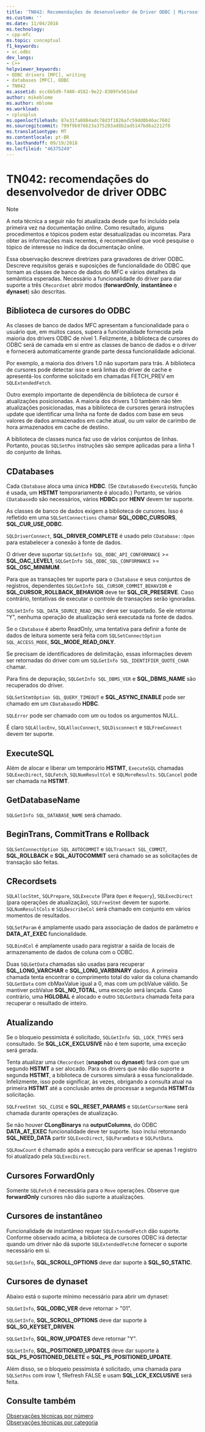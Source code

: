 ```yaml
---
title: 'TN042: Recomendações de desenvolvedor de Driver ODBC | Microsoft Docs'
ms.custom: ''
ms.date: 11/04/2016
ms.technology:
- cpp-mfc
ms.topic: conceptual
f1_keywords:
- vc.odbc
dev_langs:
- C++
helpviewer_keywords:
- ODBC drivers [MFC], writing
- databases [MFC], ODBC
- TN042
ms.assetid: ecc6b5d9-f480-4582-9e22-8309fe561dad
author: mikeblome
ms.author: mblome
ms.workload:
- cplusplus
ms.openlocfilehash: 87e31fa0884adc78d3f1026afc59dd0b46ac7602
ms.sourcegitcommit: 799f9b976623a375203ad8b2ad5147bd6a2212f0
ms.translationtype: MT
ms.contentlocale: pt-BR
ms.lasthandoff: 09/19/2018
ms.locfileid: "46375249"
---
```

# <a name="tn042-odbc-driver-developer-recommendations"></a>TN042: recomendações do desenvolvedor de driver ODBC

> [!NOTE]
>  A nota técnica a seguir não foi atualizada desde que foi incluído pela primeira vez na documentação online. Como resultado, alguns procedimentos e tópicos podem estar desatualizadas ou incorretas. Para obter as informações mais recentes, é recomendável que você pesquise o tópico de interesse no índice da documentação online.

Essa observação descreve diretrizes para gravadores de driver ODBC. Descreve requisitos gerais e suposições de funcionalidade do ODBC que tornam as classes de banco de dados do MFC e vários detalhes da semântica esperadas. Necessário a funcionalidade do driver para dar suporte a três `CRecordset` abrir modos (**forwardOnly**, **instantâneo** e **dynaset**) são descritas.

## <a name="odbcs-cursor-library"></a>Biblioteca de cursores do ODBC

As classes de banco de dados MFC apresentam a funcionalidade para o usuário que, em muitos casos, supera a funcionalidade fornecida pela maioria dos drivers ODBC de nível 1. Felizmente, a biblioteca de cursores do ODBC será de camada em si entre as classes de banco de dados e o driver e fornecerá automaticamente grande parte dessa funcionalidade adicional.

Por exemplo, a maioria dos drivers 1.0 não suportam para trás. A biblioteca de cursores pode detectar isso e será linhas do driver de cache e apresentá-los conforme solicitado em chamadas FETCH_PREV em `SQLExtendedFetch`.

Outro exemplo importante de dependência de biblioteca de cursor é atualizações posicionadas. A maioria dos drivers 1.0 também não têm atualizações posicionadas, mas a biblioteca de cursores gerará instruções update que identificar uma linha na fonte de dados com base em seus valores de dados armazenados em cache atual, ou um valor de carimbo de hora armazenados em cache de destino.

A biblioteca de classes nunca faz uso de vários conjuntos de linhas. Portanto, poucas `SQLSetPos` instruções são sempre aplicadas para a linha 1 do conjunto de linhas.

## <a name="cdatabases"></a>CDatabases

Cada `CDatabase` aloca uma única **HDBC**. (Se `CDatabase`do `ExecuteSQL` função é usada, um **HSTMT** temporariamente é alocado.) Portanto, se vários `CDatabase`do são necessários, vários **HDBC**s por **HENV** devem ter suporte.

As classes de banco de dados exigem a biblioteca de cursores. Isso é refletido em uma `SQLSetConnections` chamar **SQL_ODBC_CURSORS**, **SQL_CUR_USE_ODBC**.

`SQLDriverConnect`, **SQL_DRIVER_COMPLETE** é usado pelo `CDatabase::Open` para estabelecer a conexão à fonte de dados.

O driver deve suportar `SQLGetInfo SQL_ODBC_API_CONFORMANCE`  >=  **SQL_OAC_LEVEL1**, `SQLGetInfo SQL_ODBC_SQL_CONFORMANCE`  >=  **SQL_OSC_MINIMUM**.

Para que as transações ter suporte para o `CDatabase` e seus conjuntos de registros, dependentes `SQLGetInfo SQL_CURSOR_COMMIT_BEHAVIOR` e **SQL_CURSOR_ROLLBACK_BEHAVIOR** deve ter **SQL_CR_PRESERVE**. Caso contrário, tentativas de executar o controle de transações serão ignoradas.

`SQLGetInfo SQL_DATA_SOURCE_READ_ONLY` deve ser suportado. Se ele retornar "Y", nenhuma operação de atualização será executada na fonte de dados.

Se o `CDatabase` é aberto ReadOnly, uma tentativa para definir a fonte de dados de leitura somente será feita com `SQLSetConnectOption SQL_ACCESS_MODE`, **SQL_MODE_READ_ONLY**.

Se precisam de identificadores de delimitação, essas informações devem ser retornadas do driver com um `SQLGetInfo SQL_IDENTIFIER_QUOTE_CHAR` chamar.

Para fins de depuração, `SQLGetInfo SQL_DBMS_VER` e **SQL_DBMS_NAME** são recuperados do driver.

`SQLSetStmtOption SQL_QUERY_TIMEOUT` e **SQL_ASYNC_ENABLE** pode ser chamado em um `CDatabase`do **HDBC**.

`SQLError` pode ser chamado com um ou todos os argumentos NULL.

É claro `SQLAllocEnv`, `SQLAllocConnect`, `SQLDisconnect` e `SQLFreeConnect` devem ter suporte.

## <a name="executesql"></a>ExecuteSQL

Além de alocar e liberar um temporário **HSTMT**, `ExecuteSQL` chamadas `SQLExecDirect`, `SQLFetch`, `SQLNumResultCol` e `SQLMoreResults`. `SQLCancel` pode ser chamada na **HSTMT**.

## <a name="getdatabasename"></a>GetDatabaseName

`SQLGetInfo SQL_DATABASE_NAME` será chamado.

## <a name="begintrans-committrans-rollback"></a>BeginTrans, CommitTrans e Rollback

`SQLSetConnectOption SQL_AUTOCOMMIT` e `SQLTransact SQL_COMMIT`, **SQL_ROLLBACK** e **SQL_AUTOCOMMIT** será chamado se as solicitações de transação são feitas.

## <a name="crecordsets"></a>CRecordsets

`SQLAllocStmt`, `SQLPrepare`, `SQLExecute` (Para `Open` e `Requery`), `SQLExecDirect` (para operações de atualização), `SQLFreeStmt` devem ter suporte. `SQLNumResultCols` e `SQLDescribeCol` será chamado em conjunto em vários momentos de resultados.

`SQLSetParam` é amplamente usado para associação de dados de parâmetro e **DATA_AT_EXEC** funcionalidade.

`SQLBindCol` é amplamente usado para registrar a saída de locais de armazenamento de dados de coluna com o ODBC.

Duas `SQLGetData` chamadas são usadas para recuperar **SQL_LONG_VARCHAR** e **SQL_LONG_VARBINARY** dados. A primeira chamada tenta encontrar o comprimento total do valor da coluna chamando `SQLGetData` com cbMaxValue igual a 0, mas com um pcbValue válido. Se mantiver pcbValue **SQL_NO_TOTAL**, uma exceção será lançada. Caso contrário, uma **HGLOBAL** é alocado e outro `SQLGetData` chamada feita para recuperar o resultado de inteiro.

## <a name="updating"></a>Atualizando

Se o bloqueio pessimista é solicitado, `SQLGetInfo SQL_LOCK_TYPES` será consultado. Se **SQL_LCK_EXCLUSIVE** não é tem suporte, uma exceção será gerada.

Tenta atualizar uma `CRecordset` (**snapshot** ou **dynaset**) fará com que um segundo **HSTMT** a ser alocado. Para os drivers que não dão suporte a segunda **HSTMT**, a biblioteca de cursores simulará a essa funcionalidade. Infelizmente, isso pode significar, às vezes, obrigando a consulta atual na primeira **HSTMT** até a conclusão antes de processar a segunda **HSTMT**da solicitação.

`SQLFreeStmt SQL_CLOSE` e **SQL_RESET_PARAMS** e `SQLGetCursorName` será chamada durante operações de atualização.

Se não houver **CLongBinarys** na **outputColumns**, do ODBC **DATA_AT_EXEC** funcionalidade deve ter suporte. Isso inclui retornando **SQL_NEED_DATA** partir `SQLExecDirect`, `SQLParamData` e `SQLPutData`.

`SQLRowCount` é chamado após a execução para verificar se apenas 1 registro foi atualizado pela `SQLExecDirect`.

## <a name="forwardonly-cursors"></a>Cursores ForwardOnly

Somente `SQLFetch` é necessária para o `Move` operações. Observe que **forwardOnly** cursores não dão suporte a atualizações.

## <a name="snapshot-cursors"></a>Cursores de instantâneo

Funcionalidade de instantâneo requer `SQLExtendedFetch` dão suporte. Conforme observado acima, a biblioteca de cursores ODBC irá detectar quando um driver não dá suporte `SQLExtendedFetch`e fornecer o suporte necessário em si.

`SQLGetInfo`, **SQL_SCROLL_OPTIONS** deve dar suporte à **SQL_SO_STATIC**.

## <a name="dynaset-cursors"></a>Cursores de dynaset

Abaixo está o suporte mínimo necessário para abrir um dynaset:

`SQLGetInfo`, **SQL_ODBC_VER** deve retornar > "01".

`SQLGetInfo`, **SQL_SCROLL_OPTIONS** deve dar suporte à **SQL_SO_KEYSET_DRIVEN**.

`SQLGetInfo`, **SQL_ROW_UPDATES** deve retornar "Y".

`SQLGetInfo`, **SQL_POSITIONED_UPDATES** deve dar suporte à **SQL_PS_POSITIONED_DELETE** e **SQL_PS_POSITIONED_UPDATE**.

Além disso, se o bloqueio pessimista é solicitado, uma chamada para `SQLSetPos` com irow 1, fRefresh FALSE e usam **SQL_LCK_EXCLUSIVE** será feita.

## <a name="see-also"></a>Consulte também

[Observações técnicas por número](../mfc/technical-notes-by-number.md)<br/>
[Observações técnicas por categoria](../mfc/technical-notes-by-category.md)

